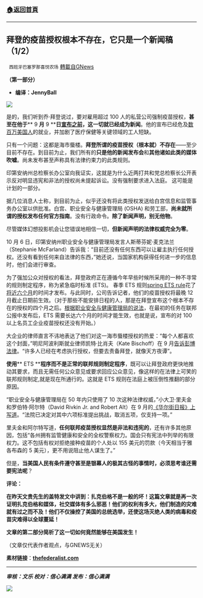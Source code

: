 ###  [:house:返回首頁](https://github.com/ourhimalayas/txt)
---


## 拜登的疫苗授权根本不存在，它只是一个新闻稿 （1/2）
` 西班牙巴塞罗那喜悦农场` [轉載自GNews](https://gnews.org/zh-hans/1584031/)

**（第一部分）**

- **编译：JennyBall**


![](https://assets.gnews.org/wp-content/uploads/2021/10/tempsnip280.png)

是的，我们听到乔·拜登说过，要对雇用超过 100 人的私营公司强制疫苗授权，**甚至在他于**** 9 ****月**** 9 ****日**[**宣布之前**](https://www.youtube.com/watch?v=CwjV6MDU9E8)**，这一切就已经成为新闻**。他的宣布已经危及[数百万美国人](https://time.com/6098752/biden-vaccine-mandate-company-reactions/)的就业，并加剧了医疗保健等关键领域的工人短缺。

只有一个问题：这都是海市蜃楼。**拜登所谓的疫苗授权（根本就）不存在**——至少目前不存在。到目前为止，我们所有的**只是他的新闻发布会**和**其他诸如此类的媒体吹嘘**。尚未发布甚至声称具有法律约束力的此类规则。

印第安纳州总检察长办公室向我证实，这就是为什么近两打共和党总检察长公开表示反对明显违宪和非法的授权尚未提起诉讼。没有强制要求进入法庭。 这可能是计划的一部分。

据几位消息人士称，到目前为止，似乎还没有将此类授权发送给白宫信息和监管事务办公室以供批准。白宫、职业安全与健康管理局 (OSHA) 和劳工部，**尚未就所谓的授权发布任何官方指南**。没有行政命令。**除了新闻声明，别无他物**。

尽管媒体幻想投影机会让您错误地相信一切，**但新闻声明的法律权威完全为零**。

10 月 6 日，印第安纳州职业安全与健康管理局发言人斯蒂芬妮·麦克法兰（Stephanie McFarland）告诉我：“目前还没有任何东西可以让雇主执行任何授权。还没有看到任何来自法律的东西，”她还说，当国家机构获得任何进一步的信息时，他们会进行审查。

为了强加公众对授权的看法，拜登政府正在遵循今年早些时候所采用的一种不寻常的规则制定程序，称为紧急临时标准 (ETS)。 春季 ETS 规则[spring ETS rule](https://www.osha.gov/coronavirus/ets)花了[将近六个月](https://news.bloomberglaw.com/business-and-practice/companies-see-manna-from-heaven-with-biden-vaccine-mandate)的时间才发布。与此同时，公司告诉记者，他们的疫苗授权将最晚 12 月截止日期前生效。（对于那些不能安排日程的人，那是在拜登宣布这个根本不存在的授权的四个月之后。[根据职业安全与健康管理局的说法](https://www.osha.gov/laws-regs/standards-development)，在最初的任务在联邦公报中发布后，ETS 需要长达六个月的时间才能生效，也就是说，宣布的对 100 以上名员工企业疫苗授权还没有开始。）

大企业的律师直言不讳地表达了他们对这一海市蜃楼授权的热爱：“每个人都喜欢这个封面，”明尼阿波利斯就业律师凯特·比肖夫（Kate Bischoff）在 9 月[告诉彭博法律](https://news.bloomberglaw.com/business-and-practice/companies-see-manna-from-heaven-with-biden-vaccine-mandate)。“许多人已经在考虑执行授权，但要去责备拜登，就像天方夜谭”。

**使用**** ETS ****程序而不是正常的联邦规则制定程序**，既可以让拜登政府更快地推动其要求，而且无需任何公众意见或要求回应公众意见，像这样的在法律上可笑的联邦规则制定,就是现在所通行的。这就是 ETS 规则在法庭上被压倒性推翻的部分原因。

“职业安全与健康管理局在 50 年内只使用了 10 次这种法律权威，”小大卫·里夫金和罗伯特·阿尔特（David Rivkin Jr. and Robert Alt）在 9 月的[《华尔街日报》上写道](https://www.wsj.com/articles/biden-lawless-vaccine-mandate-constitution-occupational-safety-11632841737?st=rwvqpt3svb6kv0k&amp;reflink=article_email_share)。“法院已决定对其中六项标准提出挑战，取消五项，仅支持一项。”

里夫金和阿尔特写道，**任何联邦疫苗授权显然是非法和违宪的**，还有许多其他原因，包括“各州拥有监管健康和安全的全权警察权力。国会只有宪法中列举的有限权力。这不包括有权对拒绝接种疫苗的个人处以 155 美元的罚款（今天相当于雅各布森的 5 美元），更不用说阻止他人谋生了。”

但是，**当美国人民有条件遵守甚至是银幕人的极其古怪的事情时，必须思考谁还需要宪法呢**？

**评论：**

**在昨天文贵先生的盖特发文中讲到：扎克伯格不是一般的坏！这篇文章就是再一次证明扎克伯格和媒体，社交媒体有多么邪恶！他们的权利有多大，他们制造的灾难就有过之而不及！他们不仅操控了美国的总统选举，还使这场灭绝人类的病毒和疫苗灾难得以全球蔓延！**

**文章的第二部分简析了这一切如何竟然能够在美国发生！**

（文章仅代表作者观点，与GNEWS无关）

**素材链接**：**[thefederalist.com](https://thefederalist.com/2021/10/07/joe-bidens-vaccine-mandate-doesnt-exist-its-just-a-press-release/)**

* * *

***审核：文乐
校对：信心满满
发布：信心满满***

![](https://assets.gnews.org/wp-content/uploads/2021/10/tempsnip190.png)
